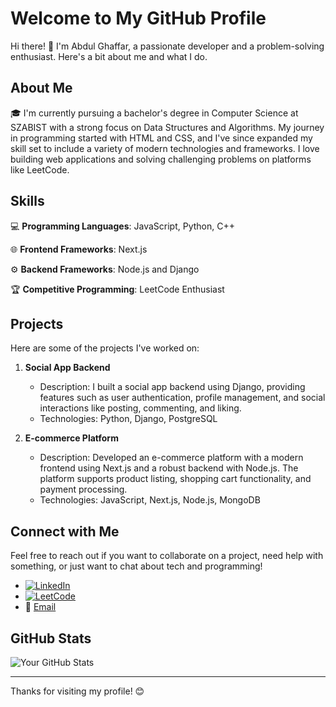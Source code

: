 # Welcome to My GitHub Profile

Hi there! 👋 I'm Abdul Ghaffar, a passionate developer and a problem-solving enthusiast. Here's a bit about me and what I do.

## About Me

🎓 I'm currently pursuing a bachelor's degree in Computer Science at SZABIST with a strong focus on Data Structures and Algorithms. My journey in programming started with HTML and CSS, and I've since expanded my skill set to include a variety of modern technologies and frameworks. I love building web applications and solving challenging problems on platforms like LeetCode.

## Skills

💻 **Programming Languages**: JavaScript, Python, C++

🌐 **Frontend Frameworks**: Next.js

⚙️ **Backend Frameworks**: Node.js and Django

🏆 **Competitive Programming**: LeetCode Enthusiast

## Projects

Here are some of the projects I've worked on:

1. **Social App Backend**
   - Description: I built a social app backend using Django, providing features such as user authentication, profile management, and social interactions like posting, commenting, and liking.
   - Technologies: Python, Django, PostgreSQL

2. **E-commerce Platform**
   - Description: Developed an e-commerce platform with a modern frontend using Next.js and a robust backend with Node.js. The platform supports product listing, shopping cart functionality, and payment processing.
   - Technologies: JavaScript, Next.js, Node.js, MongoDB

## Connect with Me

Feel free to reach out if you want to collaborate on a project, need help with something, or just want to chat about tech and programming!

- [![LinkedIn](https://img.shields.io/badge/LinkedIn-0077B5?style=for-the-badge&logo=linkedin&logoColor=white)](https://www.linkedin.com/in/abdul-ghaffar01)
- [![LeetCode](https://img.shields.io/badge/LeetCode-FFA116?style=for-the-badge&logo=leetcode&logoColor=black)](https://leetcode.com/u/abdulghaffar01/)
- 📧 [Email](mailto:agscontact777@gmail.com)

## GitHub Stats

![Your GitHub Stats](https://github-readme-stats.vercel.app/api?username=abdul-ghaffar01&show_icons=true&hide=stars&count_private=true&theme=radical)

---

Thanks for visiting my profile! 😊
